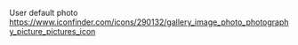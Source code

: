 User default photo
https://www.iconfinder.com/icons/290132/gallery_image_photo_photography_picture_pictures_icon
